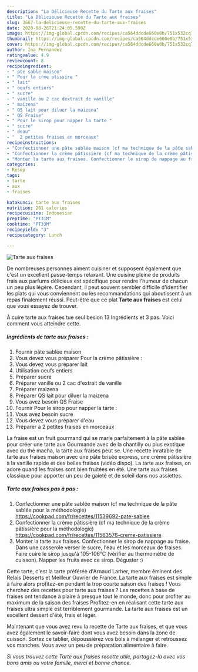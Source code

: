```yaml
---
description: "La Délicieuse Recette du Tarte aux fraises"
title: "La Délicieuse Recette du Tarte aux fraises"
slug: 3667-la-delicieuse-recette-du-tarte-aux-fraises
date: 2020-08-26T21:24:05.590Z
image: https://img-global.cpcdn.com/recipes/ca564ddcde660e0b/751x532cq70/tarte-aux-fraises-photo-principale-de-la-recette.jpg
thumbnail: https://img-global.cpcdn.com/recipes/ca564ddcde660e0b/751x532cq70/tarte-aux-fraises-photo-principale-de-la-recette.jpg
cover: https://img-global.cpcdn.com/recipes/ca564ddcde660e0b/751x532cq70/tarte-aux-fraises-photo-principale-de-la-recette.jpg
author: Ina Fernandez
ratingvalue: 4.9
reviewcount: 8
recipeingredient:
- " pte sable maison"
- " Pour la crme ptissire "
- " lait"
- " oeufs entiers"
- " sucre"
- " vanille ou 2 cac dextrait de vanille"
- " maizena"
- " QS lait pour diluer la maizena"
- " QS Fraise"
- " Pour le sirop pour napper la tarte "
- " sucre"
- " deau"
- "  2 petites fraises en morceaux"
recipeinstructions:
- "Confectionner une pâte sablée maison (cf ma technique de la pâte sablée pour la méthodologie) https://cookpad.com/fr/recettes/11539692-pate-sablee"
- "Confectionner la crème pâtissière (cf ma technique de la crème pâtissière pour la méthodologie) https://cookpad.com/fr/recettes/11563576-creme-patissiere"
- "Monter la tarte aux fraises. Confectionner le sirop de nappage au fraise. Dans une casserole verser le sucre, l&#39;eau et les morceaux de fraises. Faire cuire le sirop jusqu&#39;à 105-106°C (vérifier au thermomètre de cuisson). Napper les fruits avec ce sirop. Déguster :)"
categories:
- Resep
tags:
- tarte
- aux
- fraises

katakunci: tarte aux fraises 
nutrition: 261 calories
recipecuisine: Indonesian
preptime: "PT31M"
cooktime: "PT33M"
recipeyield: "3"
recipecategory: Lunch

---
```



![Tarte aux fraises](https://img-global.cpcdn.com/recipes/ca564ddcde660e0b/751x532cq70/tarte-aux-fraises-photo-principale-de-la-recette.jpg)

De nombreuses personnes aiment cuisiner et supposent également que c'est un excellent passe-temps relaxant. Une cuisine pleine de produits frais aux parfums délicieux est spécifique pour rendre l'humeur de chacun un peu plus légère. Cependant, il peut souvent sembler difficile d'identifier les plats qui vous conviennent ou les recommandations qui aboutissent à un repas finalement réussi. Peut-être que ce plat <strong> Tarte aux fraises </strong> est celui que vous essayez de trouver.

<!--inarticleads1-->

À cuire tarte aux fraises tue seul besion 13 Ingrédients et 3 pas. Voici comment vous atteindre cette.

##### Ingrédients de tarte aux fraises :

1. Fournir  pâte sablée maison
1. Vous devez vous préparer  Pour la crème pâtissière :
1. Vous devez vous préparer  lait
1. Utilisation  oeufs entiers
1. Préparer  sucre
1. Préparer  vanille ou 2 cac d&#39;extrait de vanille
1. Préparer  maizena
1. Préparer  QS lait pour diluer la maizena
1. Vous avez besoin  QS Fraise
1. Fournir  Pour le sirop pour napper la tarte :
1. Vous avez besoin  sucre
1. Vous devez vous préparer  d&#39;eau
1. Préparer  à 2 petites fraises en morceaux


La fraise est un fruit gourmand qui se marie parfaitement à la pâte sablée pour créer une tarte aux Gourmande avec de la chantilly ou plus exotique avec du thé macha, la tarte aux fraises peut se. Une recette inratable de tarte aux fraises maison avec une pâte brisée express, une crème pâtissière à la vanille rapide et des belles fraises (vidéo dispo). La tarte aux fraises, on adore quand les fraises sont bien fruitées en été. Une tarte aux fraises classique pour apporter un peu de gaieté et de soleil dans nos assiettes. 

<!--inarticleads2-->

##### Tarte aux fraises pas à pas :

1. Confectionner une pâte sablée maison (cf ma technique de la pâte sablée pour la méthodologie) https://cookpad.com/fr/recettes/11539692-pate-sablee
1. Confectionner la crème pâtissière (cf ma technique de la crème pâtissière pour la méthodologie) https://cookpad.com/fr/recettes/11563576-creme-patissiere
1. Monter la tarte aux fraises. Confectionner le sirop de nappage au fraise. Dans une casserole verser le sucre, l&#39;eau et les morceaux de fraises. Faire cuire le sirop jusqu&#39;à 105-106°C (vérifier au thermomètre de cuisson). Napper les fruits avec ce sirop. Déguster :)


Cette tarte, c&#39;est la tarte préférée d&#39;Arnaud Larher, membre éminent des Relais Desserts et Meilleur Ouvrier de France. La tarte aux fraises est simple à faire alors profitez-en pendant la trop courte saison des fraises ! Vous cherchez des recettes pour tarte aux fraises ? Les recettes à base de fraises ont tendance à plaire à presque tout le monde, donc pour profiter au maximum de la saison des fraises Profitez-en en réalisant cette tarte aux fraises ultra simple est terriblement gourmande. La tarte aux fraises est un excellent dessert d&#39;été, frais et léger. 

<!--inarticleads1-->

<p>
Maintenant que vous avez revu la recette de Tarte aux fraises, et que vous avez également le savoir-faire dont vous avez besoin dans la zone de cuisson. Sortez ce tablier, dépoussiérez vos bols à mélanger et retroussez vos manches. Vous avez un peu de préparation alimentaire à faire.
</p>

<p>
<i>Si vous trouvez cette Tarte aux fraises recette utile, partagez-la avec vos bons amis ou votre famille, merci et bonne chance.</i>
</p>
